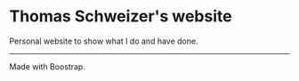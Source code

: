 # Thomas Schweizer's website
Personal website to show what I do and have done.


---
Made with Boostrap.